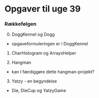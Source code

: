 # Opgaver til uge 39 
### Rækkefølgen 

0) DoggKennel og Dogg
- opgaveformuleringen er i DoggKennel

1) CharHistogram og ArraysHelper

2) Hangman
- kan I færdiggøre dette hangman-projekt?

3) Yatzy - en begyndelse
- Die, DieCup og YatzyGame
